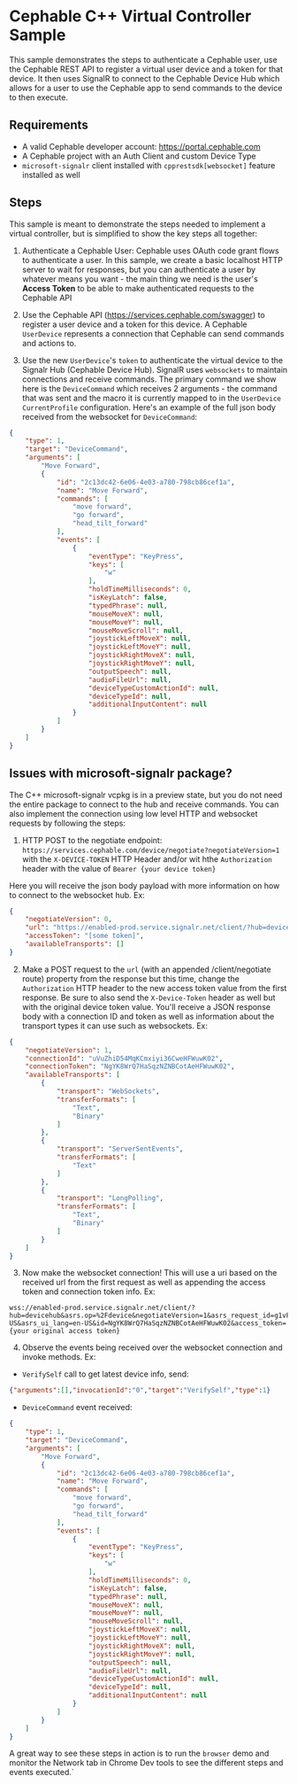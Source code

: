 # Cephable C++ Virtual Controller Sample

This sample demonstrates the steps to authenticate a Cephable user, use the Cephable REST API to register a virtual user device and a token for that device. It then uses SignalR to connect to the Cephable Device Hub which allows for a user to use the Cephable app to send commands to the device to then execute.

## Requirements

- A valid Cephable developer account: https://portal.cephable.com 
- A Cephable project with an Auth Client and custom Device Type
- `microsoft-signalr` client installed with `cpprestsdk[websocket]` feature installed as well

## Steps

This sample is meant to demonstrate the steps needed to implement a virtual controller, but is simplified to show the key steps all together:

1. Authenticate a Cephable User: Cephable uses OAuth code grant flows to authenticate a user. In this sample, we create a basic localhost HTTP server to wait for responses, but you can authenticate a user by whatever means you want - the main thing we need is the user's **Access Token** to be able to make authenticated requests to the Cephable API

2. Use the Cephable API (https://services.cephable.com/swagger) to register a user device and a token for this device. A Cephable `UserDevice` represents a connection that Cephable can send commands and actions to. 

3. Use the new `UserDevice`'s `token` to authenticate the virtual device to the Signalr Hub (Cephable Device Hub). SignalR uses `websockets` to maintain connections and receive commands. The primary command we show here is the `DeviceCommand` which receives 2 arguments - the command that was sent and the macro it is currently mapped to in the `UserDevice` `CurrentProfile` configuration.
Here's an example of the full json body received from the websocket for `DeviceCommand`:

```json
{
    "type": 1,
    "target": "DeviceCommand",
    "arguments": [
        "Move Forward",
        {
            "id": "2c13dc42-6e06-4e03-a780-798cb86cef1a",
            "name": "Move Forward",
            "commands": [
                "move forward",
                "go forward",
                "head_tilt_forward"
            ],
            "events": [
                {
                    "eventType": "KeyPress",
                    "keys": [
                        "w"
                    ],
                    "holdTimeMilliseconds": 0,
                    "isKeyLatch": false,
                    "typedPhrase": null,
                    "mouseMoveX": null,
                    "mouseMoveY": null,
                    "mouseMoveScroll": null,
                    "joystickLeftMoveX": null,
                    "joystickLeftMoveY": null,
                    "joystickRightMoveX": null,
                    "joystickRightMoveY": null,
                    "outputSpeech": null,
                    "audioFileUrl": null,
                    "deviceTypeCustomActionId": null,
                    "deviceTypeId": null,
                    "additionalInputContent": null
                }
            ]
        }
    ]
}
```

## Issues with microsoft-signalr package?

The C++ microsoft-signalr vcpkg is in a preview state, but you do not need the entire package to connect to the hub and receive commands. You can also implement the connection using low level HTTP and websocket requests by following the steps:

1. HTTP POST to the negotiate endpoint:
`https://services.cephable.com/device/negotiate?negotiateVersion=1` with the `X-DEVICE-TOKEN` HTTP Header and/or wit hthe `Authorization` header with the value of `Bearer {your device token}`

Here you will receive the json body payload with more information on how to connect to the websocket hub. Ex:
```json
{
    "negotiateVersion": 0,
    "url": "https://enabled-prod.service.signalr.net/client/?hub=devicehub&asrs.op=%2Fdevice&negotiateVersion=1&asrs_request_id=g1vFtD4AAAA%3D&asrs_lang=en-US&asrs_ui_lang=en-US",
    "accessToken": "[some token]",
    "availableTransports": []
}
```

2. Make a POST request to the `url` (with an appended /client/negotiate route) property from the response but this time, change the `Authorization` HTTP header to the new access token value from the first response. Be sure to also send the `X-Device-Token` header as well but with the original device token value.
You'll receive a JSON response body with a connection ID and token as well as information about the transport types it can use such as websockets. Ex:
```json
{
    "negotiateVersion": 1,
    "connectionId": "uVuZhiD54MqKCmxiyi36CweHFWuwK02",
    "connectionToken": "NgYK8WrQ7HaSqzNZNBCotAeHFWuwK02",
    "availableTransports": [
        {
            "transport": "WebSockets",
            "transferFormats": [
                "Text",
                "Binary"
            ]
        },
        {
            "transport": "ServerSentEvents",
            "transferFormats": [
                "Text"
            ]
        },
        {
            "transport": "LongPolling",
            "transferFormats": [
                "Text",
                "Binary"
            ]
        }
    ]
}
```

3. Now make the websocket connection! This will use a uri based on the received url from the first request as well as appending the access token and connection token info. Ex:
```
wss://enabled-prod.service.signalr.net/client/?hub=devicehub&asrs.op=%2Fdevice&negotiateVersion=1&asrs_request_id=g1vFtD4AAAA%3D&asrs_lang=en-US&asrs_ui_lang=en-US&id=NgYK8WrQ7HaSqzNZNBCotAeHFWuwK02&access_token={your original access token}
```

4. Observe the events being received over the websocket connection and invoke methods. Ex:

- `VerifySelf` call to get latest device info, send:
```json
{"arguments":[],"invocationId":"0","target":"VerifySelf","type":1}
```

- `DeviceCommand` event received:
```json
{
    "type": 1,
    "target": "DeviceCommand",
    "arguments": [
        "Move Forward",
        {
            "id": "2c13dc42-6e06-4e03-a780-798cb86cef1a",
            "name": "Move Forward",
            "commands": [
                "move forward",
                "go forward",
                "head_tilt_forward"
            ],
            "events": [
                {
                    "eventType": "KeyPress",
                    "keys": [
                        "w"
                    ],
                    "holdTimeMilliseconds": 0,
                    "isKeyLatch": false,
                    "typedPhrase": null,
                    "mouseMoveX": null,
                    "mouseMoveY": null,
                    "mouseMoveScroll": null,
                    "joystickLeftMoveX": null,
                    "joystickLeftMoveY": null,
                    "joystickRightMoveX": null,
                    "joystickRightMoveY": null,
                    "outputSpeech": null,
                    "audioFileUrl": null,
                    "deviceTypeCustomActionId": null,
                    "deviceTypeId": null,
                    "additionalInputContent": null
                }
            ]
        }
    ]
}
```

A great way to see these steps in action is to run the `browser` demo and monitor the Network tab in Chrome Dev tools to see the different steps and events executed.`